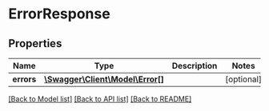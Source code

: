 # ErrorResponse

## Properties
Name | Type | Description | Notes
------------ | ------------- | ------------- | -------------
**errors** | [**\Swagger\Client\Model\Error[]**](Error.md) |  | [optional] 

[[Back to Model list]](../README.md#documentation-for-models) [[Back to API list]](../README.md#documentation-for-api-endpoints) [[Back to README]](../README.md)



